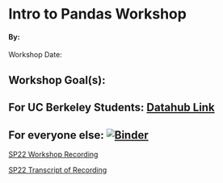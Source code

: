 # Intro to Pandas Workshop
#### By: 
Workshop Date: 

## Workshop Goal(s): 


## For UC Berkeley Students: [Datahub Link](https://datahub.berkeley.edu/hub/user-redirect/interact?account=ds-peer-consulting&repo=sp22-pandas-workshop&branch=main&subpath=pandas-workshop.ipynb)

## For everyone else: [![Binder](https://mybinder.org/badge_logo.svg)](https://mybinder.org/v2/gh/ds-peer-consulting/sp22-pandas-workshop/HEAD)

[SP22 Workshop Recording]()

[SP22 Transcript of Recording]()

